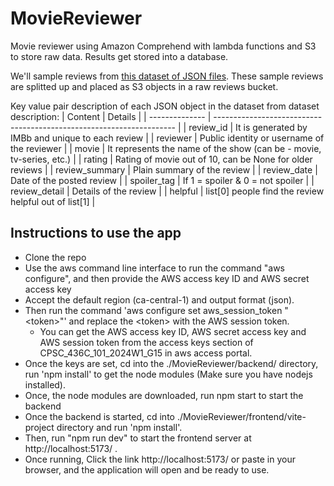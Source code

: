 # MovieReviewer
Movie reviewer using Amazon Comprehend with lambda functions and S3 to store raw data. Results get stored into a database.

We'll sample reviews from [this dataset of JSON files](https://www.kaggle.com/datasets/ebiswas/imdb-review-dataset).
These sample reviews are splitted up and placed as S3 objects in a raw reviews bucket.

Key value pair description of each JSON object in the dataset from dataset description:
| Content        | Details                                                              |
| -------------- | -------------------------------------------------------------------- |
| review_id      | It is generated by IMBb and unique to each review                    |
| reviewer       | Public identity or username of the reviewer                          |
| movie          | It represents the name of the show (can be - movie, tv-series, etc.) |
| rating         | Rating of movie out of 10, can be None for older reviews             |
| review_summary | Plain summary of the review                                          |
| review_date    | Date of the posted review                                            |
| spoiler_tag    | If 1 = spoiler & 0 = not spoiler                                     |
| review_detail  | Details of the review                                                |
| helpful        | list[0] people find the review helpful out of list[1]                |

## Instructions to use the app

- Clone the repo
- Use the aws command line interface to run the command "aws configure", and then provide the AWS access key ID and AWS secret access key
- Accept the default region (ca-central-1) and output format (json).
- Then run the command 'aws configure set aws_session_token "\<token\>"' and replace the \<token\> with the AWS session token.
  - You can get the AWS access key ID, AWS secret access key and AWS session token from the access keys section of CPSC_436C_101_2024W1_G15 in aws access portal.
- Once the keys are set, cd into the ./MovieReviewer/backend/ directory, run 'npm install' to get the node modules (Make sure you have nodejs installed).
- Once, the node modules are downloaded, run npm start to start the backend
- Once the backend is started, cd into ./MovieReviewer/frontend/vite-project directory and run 'npm install'.
- Then, run "npm run dev" to start the frontend server at http://localhost:5173/ .
- Once running, Click the link http://localhost:5173/ or paste in your browser, and the application will open and be ready to use.
